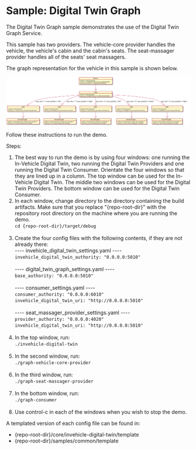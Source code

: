 # Sample: Digital Twin Graph

The Digital Twin Graph sample demonstrates the use of the Digital Twin Graph Service.

This sample has two providers. The vehicle-core provider handles the vehicle, the vehicle's cabin and the cabin's seats.
The seat-massager provider handles all of the seats' seat massagers.

The graph representation for the vehicle in this sample is shown below.

![Graph Diagram](diagrams/vehicle_graph.svg)

Follow these instructions to run the demo.

Steps:

1. The best way to run the demo is by using four windows: one running the In-Vehicle Digital Twin, two running the Digital Twin Providers and one running the Digital Twin Consumer.
Orientate the four windows so that they are lined up in a column. The top window can be used for the In-Vehicle Digital Twin.
The middle two windows can be used for the Digital Twin Providers. The bottom window can be used for the Digital Twin Consumer.<br>
1. In each window, change directory to the directory containing the build artifacts.
Make sure that you replace "{repo-root-dir}" with the repository root directory on the machine where you are running the demo.<br>
`cd {repo-root-dir}/target/debug`<br><br>
1. Create the four config files with the following contents, if they are not already there:<br>
---- invehicle_digital_twin_settings.yaml ----<br>
`invehicle_digital_twin_authority: "0.0.0.0:5010"`<br><br>
---- digital_twin_graph_settings.yaml ----<br>
`base_authority: "0.0.0.0:5010"`<br><br>
---- consumer_settings.yaml ----<br>
`consumer_authority: "0.0.0.0:6010"`<br>
`invehicle_digital_twin_uri: "http://0.0.0.0:5010"`<br><br>
---- seat_massager_provider_settings.yaml ----<br>
`provider_authority: "0.0.0.0:4020"`<br>
`invehicle_digital_twin_uri: "http://0.0.0.0:5010"`<br><br>
1. In the top window, run:<br>
`./invehicle-digital-twin`<br><br>
1. In the second window, run:<br>
`./graph-vehicle-core-provider`<br><br>
1. In the third window, run:<br>
`./graph-seat-massager-provider`<br><br>
1. In the bottom window, run:<br>
`./graph-consumer`<br><br>
1. Use control-c in each of the windows when you wish to stop the demo.

A templated version of each config file can be found in:

- {repo-root-dir}/core/invehicle-digital-twin/template
- {repo-root-dir}/samples/common/template
